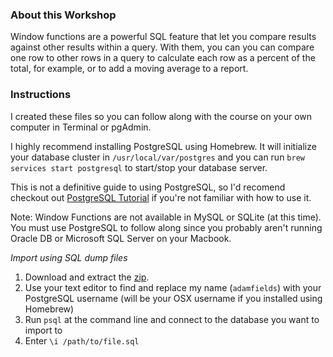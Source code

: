 ### About this Workshop

Window functions are a powerful SQL feature that let you compare results against other results within a query. With them, you can you can compare one row to other rows in a query to calculate each row as a percent of the total, for example, or to add a moving average to a report.  

### Instructions

I created these files so you can follow along with the course on your own computer in Terminal or pgAdmin.  

I highly recommend installing PostgreSQL using Homebrew. It will initialize your database cluster in `/usr/local/var/postgres` and you can run `brew services start postgresql` to start/stop your database server.  

This is not a definitive guide to using PostgreSQL, so I'd recomend checkout out [PostgreSQL Tutorial](http://www.postgresqltutorial.com) if you're not familiar with how to use it.  

Note: Window Functions are not available in MySQL or SQLite (at this time). You must use PostgreSQL to follow along since you probably aren't running Oracle DB or Microsoft SQL Server on your Macbook.  

*Import using SQL dump files*  

1.  Download and extract the [zip](https://github.com/adamelliotfields/treehouse-db/raw/master/sql-windows-functions/sql-window-functions.zip).
2.  Use your text editor to find and replace my name (`adamfields`) with your PostgreSQL username (will be your OSX username if you installed using Homebrew)
3.  Run `psql` at the command line and connect to the database you want to import to
4.  Enter `\i /path/to/file.sql`  
